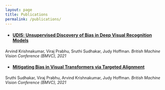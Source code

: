 ```yaml
---
layout: page
title: Publications
permalink: /publications/
---
```


- #### [UDIS: Unsupervised Discovery of Bias in Deep Visual Recognition Models](https://www.bmvc2021-virtualconference.com/conference/papers/paper_0362.html)
<span style="font-size:0.9em;"> Arvind Krishnakumar, Viraj Prabhu, Sruthi Sudhakar, Judy Hoffman. <i> British Machine Vision Conference (BMVC), 2021 </i> </span>

- #### [Mitigating Bias in Visual Transformers via Targeted Alignment](https://www.bmvc2021-virtualconference.com/conference/papers/paper_0282.html)
<span style="font-size:0.9em;"> Sruthi Sudhakar, Viraj Prabhu, Arvind Krishnakumar, Judy Hoffman. <i> British Machine Vision Conference (BMVC), 2021 </i> </span>